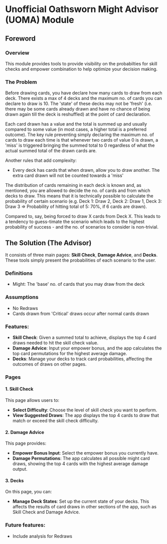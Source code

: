 # Unofficial Oathsworn Might Advisor (UOMA) Module

## Foreword

### Overview

This module provides tools to provide visibility on the probabilties for skill checks and empower combination to help optimize your decision making.

### The Problem

Before drawing cards, you have declare how many cards to draw from each deck. There exists a max of 4 decks and the maximum no. of cards you can declare to draw is 10. The 'state' of these decks may not be 'fresh' (i.e. there may be some cards already drawn and have no chance of being drawn again till the deck is reshuffled) at the point of card declaration.

Each card drawn has a value and the total is summed up and usually compared to some value (in most cases, a higher total is a preferred outcome). The key rule preventing simply declaring the maximum no. of cards to draw each time is that whenever two cards of value 0 is drawn, a 'miss' is triggered bringing the summed total to 0 regardless of what the actual summed total of the drawn cards are.

Another rules that add complexity:

- Every deck has cards that when drawn, allow you to draw another. The extra card drawn will not be counted towards a 'miss'

The distribution of cards remaining in each deck is known and, as mentioned, you are allowed to decide the no. of cards and from which decks to draw. This means that it is technically possible to calculate the probability of certain scenario (e.g. Deck 1: Draw 2, Deck 2: Draw 1, Deck 3: Draw 3 => Probability of hitting total of 5: 70%, if 6 cards are drawn).

Compared to, say, being forced to draw X cards from Deck X. This leads to a tendency to guess-timate the scenario which leads to the highest probability of success - and the no. of scenarios to consider is non-trivial.

## The Solution (The Advisor)

It consists of three main pages: **Skill Check**, **Damage Advice**, and **Decks**. These tools simply present the probabilities of each scenario to the user.

### Definitions

- Might: The 'base' no. of cards that you may draw from the deck

### Assumptions

- No Redraws
- Cards drawn from 'Critical' draws occur after normal cards drawn

### Features:

- **Skill Check**: Given a summed total to achieve, displays the top 4 card draws needed to hit the skill check value.
- **Damage Advice**: Input your empower bonus, and the app calculates the top card permutations for the highest average damage.
- **Decks**: Manage your decks to track card probabilities, affecting the outcomes of draws on other pages.

### Pages

#### 1. Skill Check

This page allows users to:

- **Select Difficulty**: Choose the level of skill check you want to perform.
- **View Suggested Draws**: The app displays the top 4 cards to draw that match or exceed the skill check difficulty.

#### 2. Damage Advice

This page provides:

- **Empower Bonus Input**: Select the empower bonus you currently have.
- **Damage Permutations**: The app calculates all possible might card draws, showing the top 4 cards with the highest average damage output.

#### 3. Decks

On this page, you can:

- **Manage Deck States**: Set up the current state of your decks. This affects the results of card draws in other sections of the app, such as Skill Check and Damage Advice.

### Future features:

- Include analysis for Redraws
